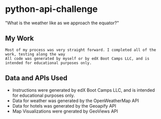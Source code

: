 # python-api-challenge
"What is the weather like as we approach the equator?"

## My Work
    Most of my process was very straight forward. I completed all of the work, testing along the way
    All code was generated by myself or by edX Boot Camps LLC, and is intended for educational purposes only.

## Data and APIs Used
* Instructions were generated by edX Boot Camps LLC, and is intended for educational purposes only.
* Data for weather was generated by the OpenWeatherMap API
* Data for hotels was generated by the Geoapify API
* Map Visualizations were gnerated by GeoViews API 
